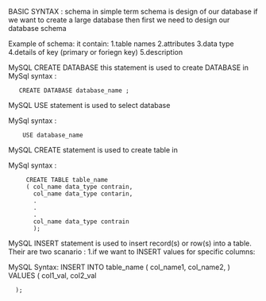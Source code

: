 
BASIC SYNTAX :
schema in simple term schema is design of our database 
  if we want to create a large database then first we need to design our database schema 
  
  Example of schema:
      it contain:
     1.table names
     2.attributes
     3.data type
     4.details of key (primary or foriegn key)
     5.description
     
 MySQL CREATE DATABASE this statement is used to create DATABASE in 
 MySql syntax :
 
       CREATE DATABASE database_name ;
 
MySQL USE statement is used to select database 

MySql syntax :
 
        USE database_name
 
MySQL CREATE statement is used to create table in 

MySql syntax :
  
         CREATE TABLE table_name
         ( col_name data_type contrain,
           col_name data_type contarin,
           .
           .
           .
           col_name data_type contrain
           );
  MySQL INSERT statement is used to insert record(s) or row(s) into a table.
  Their are two scanario :
  1.if we want to INSERT values for specific columns:
   
   MySQL Syntax:
        INSERT INTO table_name 
        ( col_name1,
          col_name2,
        )
       VALUES
       ( 
        col1_val,
        col2_val
        
      );
      
     
        
    
    
    
   
   
  
